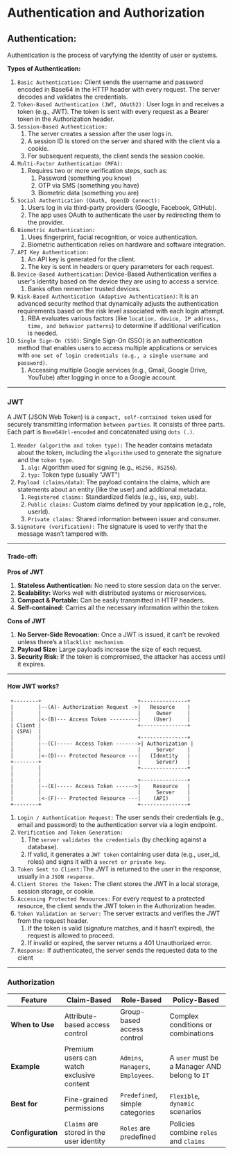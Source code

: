 # Authentication and Authorization

## Authentication:

Authentication is the process of varyfying the identity of user or systems.

**Types of Authentication:**

1. `Basic Authentication:` Client sends the username and password encoded in Base64 in the HTTP header with every request. The server decodes and validates the credentials.
2. `Token-Based Authentication (JWT, OAuth2):` User logs in and receives a token (e.g., JWT). The token is sent with every request as a Bearer token in the Authorization header.
3. `Session-Based Authentication:`
   1. The server creates a session after the user logs in.
   2. A session ID is stored on the server and shared with the client via a cookie.
   3. For subsequent requests, the client sends the session cookie.
4. `Multi-Factor Authentication (MFA):`
   1. Requires two or more verification steps, such as:
      1. Password (something you know)
      2. OTP via SMS (something you have)
      3. Biometric data (something you are)
5. `Social Authentication (OAuth, OpenID Connect):`
   1. Users log in via third-party providers (Google, Facebook, GitHub).
   2. The app uses OAuth to authenticate the user by redirecting them to the provider.
6. `Biometric Authentication:`
   1. Uses fingerprint, facial recognition, or voice authentication.
   2. Biometric authentication relies on hardware and software integration.
7. `API Key Authentication:`
   1. An API key is generated for the client.
   2. The key is sent in headers or query parameters for each request.
8. `Device-Based Authentication`: Device-Based Authentication verifies a user's identity based on the device they are using to access a service.
   1. Banks often remember trusted devices.
9. `Risk-Based Authentication (Adaptive Authentication)`: It is an advanced security method that dynamically adjusts the authentication requirements based on the risk level associated with each login attempt.
   1. RBA evaluates various factors (like `location, device, IP address, time, and behavior patterns`) to determine if additional verification is needed.
10. `Single Sign-On (SSO)`: Single Sign-On (SSO) is an authentication method that enables users to access multiple applications or services with `one set of login credentials (e.g., a single username and password)`.
    1. Accessing multiple Google services (e.g., Gmail, Google Drive, YouTube) after logging in once to a Google account.

---

### JWT

A JWT (JSON Web Token) is a `compact, self-contained token` used for securely transmitting information `between parties`. It consists of three parts. Each part is `Base64Url-encoded` and concatenated using `dots (.)`.

1. `Header (algorithm and token type):` The header contains metadata about the token, including the `algorithm` used to generate the signature and the `token type`.
   1. `alg:` Algorithm used for signing (e.g., `HS256, RS256`).
   2. `typ:` Token type (usually "JWT")
2. `Payload (claims/data)`: The payload contains the claims, which are statements about an entity (like the user) and additional metadata.
   1. `Registered claims:` Standardized fields (e.g., iss, exp, sub).
   2. `Public claims:` Custom claims defined by your application (e.g., role, userId).
   3. `Private claims:` Shared information between issuer and consumer.
3. `Signature (verification):` The signature is used to verify that the message wasn’t tampered with.

---

#### **Trade-off:**

**Pros of JWT**

1. **Stateless Authentication:** No need to store session data on the server.
2. **Scalability:** Works well with distributed systems or microservices.
3. **Compact & Portable:** Can be easily transmitted in HTTP headers.
4. **Self-contained:** Carries all the necessary information within the token.

**Cons of JWT**

1. **No Server-Side Revocation:** Once a JWT is issued, it can’t be revoked unless there’s a `blacklist mechanism`.
2. **Payload Size:** Large payloads increase the size of each request.
3. **Security Risk:** If the token is compromised, the attacker has access until it expires.

---

#### How JWT works?

     +--------+                               +---------------+
     |        |--(A)- Authorization Request ->|   Resource    |
     |        |                               |     Owner     |
     |        |<-(B)--- Access Token ---------|    (User)     |
     | Client |                               +---------------+
     | (SPA)  |
     |        |                               +---------------+
     |        |--(C)----- Access Token ------->| Authorization |
     |        |                               |     Server    |
     |        |<-(D)--- Protected Resource ---|   (Identity   |
     +--------+                               |     Server)   |
     |        |                               +---------------+
     |        |
     |        |                               +---------------+
     |        |--(E)----- Access Token ------>|    Resource   |
     |        |                               |     Server    |
     |        |<-(F)--- Protected Resource ---|    (API)      |
     +--------+                               +---------------+

1. `Login / Authentication Request:` The user sends their credentials (e.g., email and password) to the authentication server via a login endpoint.
2. `Verification and Token Generation:`
   1. The `server validates the credentials` (by checking against a database).
   2. If valid, it generates a `JWT token` containing user data (e.g., user_id, roles) and signs it with a `secret or private key`.
3. `Token Sent to Client:`The JWT is returned to the user in the response, usually in a `JSON response.`
4. `Client Stores the Token:` The client stores the JWT in a local storage, session storage, or cookie.
5. `Accessing Protected Resources:` For every request to a protected resource, the client sends the JWT token in the Authorization header.
6. `Token Validation on Server:` The server extracts and verifies the JWT from the request header.
   1. If the token is valid (signature matches, and it hasn’t expired), the request is allowed to proceed.
   2. If invalid or expired, the server returns a 401 Unauthorized error.
7. `Response:` If authenticated, the server sends the requested data to the client

---

### Authorization

| **Feature**       | **Claim-Based**                           | **Role-Based**                     | **Policy-Based**                              |
| ----------------- | ----------------------------------------- | ---------------------------------- | --------------------------------------------- |
| **When to Use**   | Attribute-based access control            | Group-based access control         | Complex conditions or combinations            |
| **Example**       | Premium users can watch exclusive content | `Admins`, `Managers`, `Employees`. | A `user` must be a Manager AND belong to `IT` |
| **Best for**      | Fine-grained permissions                  | `Predefined`, simple categories    | `Flexible`, `dynamic` scenarios               |
| **Configuration** | `Claims` are stored in the user identity  | `Roles` are predefined             | Policies combine `roles` and `claims`         |
